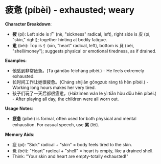 # **疲惫 (píbèi) - exhausted; weary**

**Character Breakdown**:  
- **疲** (pí): Left side is 疒 (nè, "sickness" radical, left), right side is 皮 (pí, "skin," right); together hinting at bodily fatigue.  
- **惫** (bèi): Top is 忄(xīn, "heart" radical, left), bottom is 貝 (bèi, "shell/money"); suggests physical or emotional tiredness, as if drained.

**Examples**:  
- 他感到非常疲惫。(Tā gǎndào fēicháng píbèi.) - He feels extremely exhausted.  
- 长时间工作让她很疲惫。(Cháng shíjiān gōngzuò ràng tā hěn píbèi.) - Working long hours makes her very tired.  
- 孩子们玩了一天后都很疲惫。(Háizimen wán le yì tiān hòu dōu hěn píbèi.) - After playing all day, the children were all worn out.

**Usage Notes**:  
- **疲惫** (píbèi) is formal, often used for both physical and mental exhaustion. For casual speech, use **累** (lèi).

**Memory Aids**:  
- 疲 (pí): "Sick" radical + "skin" = body feels tired to the skin.  
- 惫 (bèi): "Heart" radical + "shell" = heart is empty, like a drained shell.  
- Think: "Your skin and heart are empty-totally exhausted!"